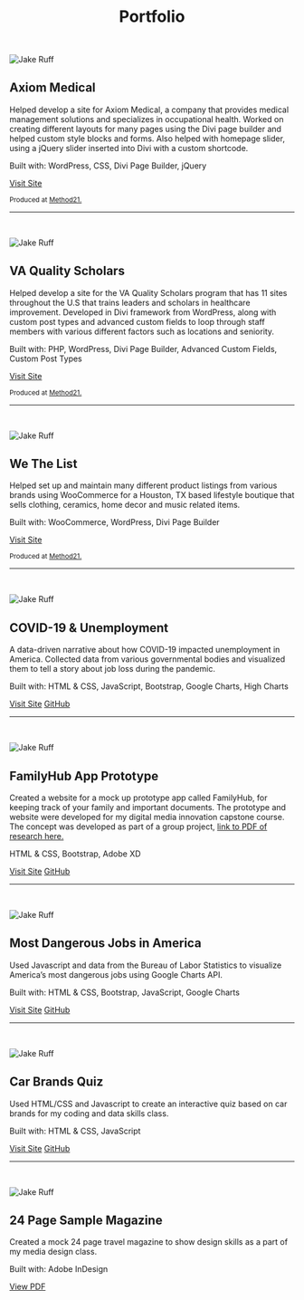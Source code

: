 <style>
@media (prefers-color-scheme: dark) {
body {
  background: #22272E;
}
.top-bar {
  background: #2D333B;
}
.menu {
  background: #22272E;
}
a {
  color: #CDD9E5 !important;
}
a:hover {
  color: #9DA7B2 !important;
}
}
.content {
margin-left: 0px !important;
padding-bottom: 0px !important;
}
.header-link {
  display: none !important;
}
</style>
<h1 align=center>Portfolio</h1>

&nbsp;
&nbsp;

![Jake Ruff](/images/thumbnails/axiomllc.webp)

## Axiom Medical

Helped develop a site for Axiom Medical, a company that provides medical management solutions and specializes in occupational health. Worked on creating different layouts for many pages using the Divi page builder and helped custom style blocks and forms. Also helped with homepage slider, using a jQuery slider inserted into Divi with a custom shortcode.

Built with: WordPress, CSS, Divi Page Builder, jQuery  
  
[Visit Site](https://www.axiomllc.com)

<sup>Produced at [Method21.](https://www.method21.com)</sup>

___

&nbsp;

![Jake Ruff](/images/thumbnails/vaqs.webp)


## VA Quality Scholars

Helped develop a site for the VA Quality Scholars program that has 11 sites throughout the U.S that trains leaders and scholars in healthcare improvement. Developed in Divi framework from WordPress, along with custom post types and advanced custom fields to loop through staff members with various different factors such as locations and seniority.

Built with: PHP, WordPress, Divi Page Builder, Advanced Custom Fields, Custom Post Types  
  
[Visit Site](https://vaqs.org)
  
<sup>Produced at [Method21.](https://www.method21.com)</sup>

___

&nbsp;

![Jake Ruff](/images/thumbnails/wethelist.webp)

## We The List

Helped set up and maintain many different product listings from various brands using WooCommerce for a Houston, TX based lifestyle boutique that sells clothing, ceramics, home decor and music related items.

Built with: WooCommerce, WordPress, Divi Page Builder  
  
[Visit Site](https://wethelist.com/)

<sup>Produced at [Method21.](https://www.method21.com)</sup>

___

&nbsp;

![Jake Ruff](/images/thumbnails/covid.webp)

## COVID-19 & Unemployment

A data-driven narrative about how COVID-19 impacted unemployment in America. Collected data from various governmental bodies and visualized them to tell a story about job loss during the pandemic.

Built with: HTML & CSS, JavaScript, Bootstrap, Google Charts, High Charts  
  
[Visit Site](https://ruff.dev/COVID19-Unemployment) [GitHub](https://github.com/JakeRuff/COVID19-Unemployment)

___

&nbsp;

![Jake Ruff](/images/thumbnails/familyhub.webp)

## FamilyHub App Prototype

Created a website for a mock up prototype app called FamilyHub, for keeping track of your family and important documents. The prototype and website were developed for my digital media innovation capstone course. The concept was developed as part of a group project, [link to PDF of research here.](https://drive.google.com/file/d/1e_cg1smTxKdH3zdI20i5fudpgNPN1KyB/view?usp=sharing)

HTML & CSS, Bootstrap, Adobe XD  
  
[Visit Site](https://ruff.dev/FamilyHub-Prototype) [GitHub](https://github.com/JakeRuff/FamilyHub-Prototype)

___

&nbsp;

![Jake Ruff](/images/thumbnails/dangerousjobs.webp)

## Most Dangerous Jobs in America

Used Javascript and data from the Bureau of Labor Statistics to visualize America’s most dangerous jobs using Google Charts API.

Built with: HTML & CSS, Bootstrap, JavaScript, Google Charts  
  
[Visit Site](https://ruff.dev/Dangerous-Jobs) [GitHub](https://github.com/JakeRuff/Dangerous-Jobs)

___

&nbsp;

![Jake Ruff](/images/thumbnails/carquiz.webp)

## Car Brands Quiz

Used HTML/CSS and Javascript to create an interactive quiz based on car brands for my coding and data skills class.

Built with: HTML & CSS, JavaScript  
  
[Visit Site](https://ruff.dev/Car-Brands-JS-Quiz) [GitHub](https://github.com/JakeRuff/Car-Brands-JS-Quiz)

___

&nbsp;

![Jake Ruff](/images/thumbnails/magsample.webp)

## 24 Page Sample Magazine

Created a mock 24 page travel magazine to show design skills as a part of my media design class.

Built with: Adobe InDesign  
  
[View PDF](https://drive.google.com/file/d/1apbzPHVNmrOdvefiuz37ckAMyi99BE0Y/view?usp=sharing)
